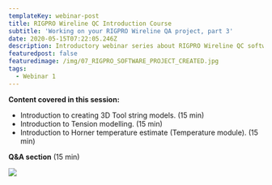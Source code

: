 ```yaml
---
templateKey: webinar-post
title: RIGPRO Wireline QC Introduction Course
subtitle: 'Working on your RIGPRO Wireline QA project, part 3'
date: 2020-05-15T07:22:05.246Z
description: Introductory webinar series about RIGPRO Wireline QC software platform.
featuredpost: false
featuredimage: /img/07_RIGPRO_SOFTWARE_PROJECT_CREATED.jpg
tags:
  - Webinar 1
---
```

**Content covered in this session:**

* Introduction to creating 3D Tool string models. (15 min)
* Introduction to Tension modelling. (15 min)
* Introduction to Horner temperature estimate (Temperature module). (15 min)

**Q&A section** (15 min)

![](/img/Capture.PNG)
